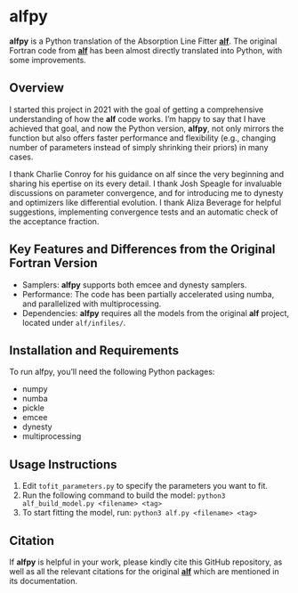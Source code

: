 # alfpy
__alfpy__ is a Python translation of the Absorption Line Fitter [__alf__](https://github.com/cconroy20/alf/tree/master/src). The original Fortran code from [__alf__](https://github.com/cconroy20/alf/tree/master/src) has been almost directly translated into Python, with some improvements.

## Overview
I started this project in 2021 with the goal of getting a comprehensive understanding of how the __alf__ code works. I’m happy to say that I have achieved that goal, and now the Python version, __alfpy__, not only mirrors the function but also offers faster performance and flexibility (e.g., changing number of parameters instead of simply shrinking their priors) in many cases.

I thank Charlie Conroy for his guidance on alf since the very beginning and sharing his epertise on its every detail.  I thank Josh Speagle for invaluable discussions on parameter convergence, and for introducing me to dynesty and optimizers like differential evolution.  I thank Aliza Beverage for helpful suggestions, implementing convergence tests and an automatic check of the acceptance fraction.  

## Key Features and Differences from the Original Fortran Version
- Samplers: __alfpy__ supports both emcee and dynesty samplers.
- Performance: The code has been partially accelerated using numba, and parallelized with multiprocessing.
- Dependencies: __alfpy__ requires all the models from the original __alf__ project, located under `alf/infiles/`.

## Installation and Requirements
To run alfpy, you’ll need the following Python packages:
- numpy
- numba
- pickle
- emcee
- dynesty
- multiprocessing

## Usage Instructions
1.	Edit `tofit_parameters.py` to specify the parameters you want to fit.
2.	Run the following command to build the model:
 `python3 alf_build_model.py <filename> <tag>`
3.	To start fitting the model, run:
`python3 alf.py <filename> <tag>`

## Citation
If __alfpy__ is helpful in your work, please kindly cite this GitHub repository, as well as all the relevant citations for the original [__alf__](https://github.com/cconroy20/alf/tree/master/src) which are mentioned in its documentation.
